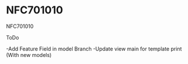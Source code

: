 NFC701010
=========

NFC701010


ToDo

-Add Feature Field in model Branch
-Update view main for template print (With new models)